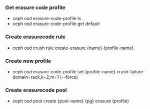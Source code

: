 ### Get erasure code profile
- ceph osd erasure-code-profile ls
- ceph osd erasure-code-profile get default

### Create erasurecode rule
- ceph osd crush rule create-erasure {name} {profile-name}

### Create new profile
- ceph osd erasure-code-profile set {profile-name} crush-failure-domain=rack,k=2,m=1 (--force)

### Create erasurecode pool 
- ceph osd pool create {pool-name} {pg} erasure {profile}